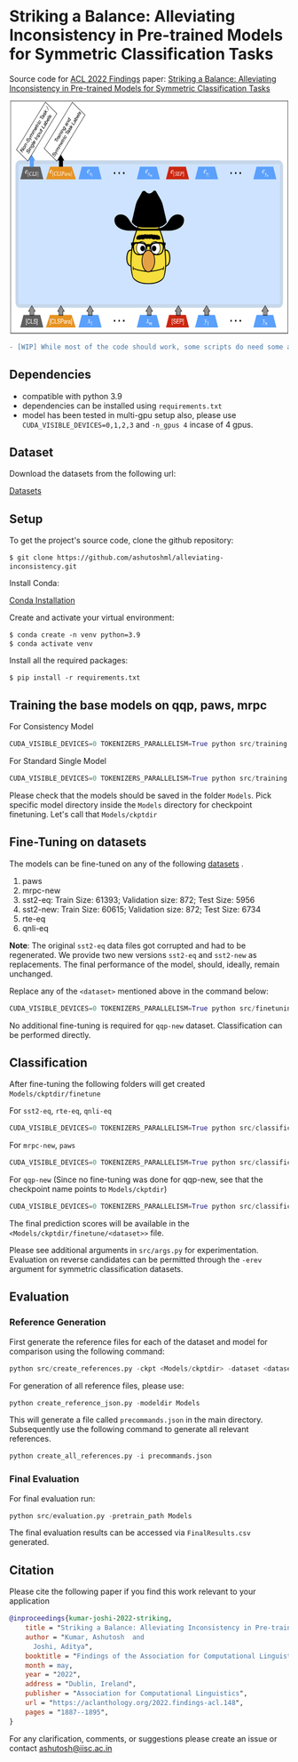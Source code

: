 # Striking a Balance: Alleviating Inconsistency in Pre-trained Models for Symmetric Classification Tasks

Source code for [ACL 2022 Findings](https://www.2022.aclweb.org/) paper: [Striking a Balance: Alleviating Inconsistency in Pre-trained Models for Symmetric Classification Tasks](https://aclanthology.org/2022.findings-acl.148.pdf)

<p align="center">
  <img align="center" src="https://github.com/ashutoshml/alleviating-inconsistency/blob/main/images/consistentbert.png" alt="Image" height="420" >
</p>

```diff
- [WIP] While most of the code should work, some scripts do need some amount of cleaning. Tentative date for fully-functional code: July 31, 2022.
```
## Dependencies

- compatible with python 3.9
- dependencies can be installed using `requirements.txt`
- model has been tested in multi-gpu setup also, please use `CUDA_VISIBLE_DEVICES=0,1,2,3` and `-n_gpus 4` incase of 4 gpus.

## Dataset

Download the datasets from the following url:

[Datasets](https://indianinstituteofscience-my.sharepoint.com/:f:/g/personal/ashutosh_iisc_ac_in/EoOzEpz5gARBlJDPSs4RVnIBNAghWwPU0FG4cKYGzTpo9g?e=pzeqWx)

## Setup

To get the project's source code, clone the github repository:

```shell
$ git clone https://github.com/ashutoshml/alleviating-inconsistency.git
```

Install Conda: 

[Conda Installation](https://docs.conda.io/projects/conda/en/latest/user-guide/install/index.html)

Create and activate your virtual environment:

```shell
$ conda create -n venv python=3.9
$ conda activate venv
```

Install all the required packages:

```shell
$ pip install -r requirements.txt
```

## Training the base models on qqp, paws, mrpc

For Consistency Model

```python
CUDA_VISIBLE_DEVICES=0 TOKENIZERS_PARALLELISM=True python src/training.py -dataset qqp-new -add_ds paws mrpc-new -model roberta -model_type dual -lr 2e-5 -additional_cls -div kl -seed 42 -augment_reverse -tbs 12 -n_gpus 1 -s_off -maxe 2
```

For Standard Single Model

```python
CUDA_VISIBLE_DEVICES=0 TOKENIZERS_PARALLELISM=True python src/training.py -dataset qqp-new -add_ds paws mrpc-new -model roberta -model_type single -lr 4e-5 -additional_cls -div kl -seed 42 -augment_reverse -tbs 12 -n_gpus 1 -s_off -maxe 4
```

Please check that the models should be saved in the folder `Models`. Pick specific model directory inside the `Models` directory for checkpoint finetuning. Let's call that `Models/ckptdir`

## Fine-Tuning on datasets

The models can be fine-tuned on any of the following [datasets](#dataset) .
1. paws
2. mrpc-new
3. sst2-eq: Train Size: 61393; Validation size: 872; Test Size: 5956
4. sst2-new: Train Size: 60615; Validation size: 872; Test Size: 6734
5. rte-eq
6. qnli-eq

**Note**: The original `sst2-eq` data files got corrupted and had to be regenerated. We provide two new versions `sst2-eq` and `sst2-new` as replacements. The final performance of the model, should, ideally, remain unchanged.

Replace any of the `<dataset>` mentioned above in the command below:

```python 
CUDA_VISIBLE_DEVICES=0 TOKENIZERS_PARALLELISM=True python src/finetuning.py -ckpt <Models/ckptdir> -lr 2e-5 -dataset <dataset> -tbs 12 -maxe 3 -n_gpus 1
```

No additional fine-tuning is required for `qqp-new` dataset. Classification can be performed directly.

## Classification

After fine-tuning the following folders will get created `Models/ckptdir/finetune`

For `sst2-eq`, `rte-eq`, `qnli-eq`
```python
CUDA_VISIBLE_DEVICES=0 TOKENIZERS_PARALLELISM=True python src/classification.py -dataset <dataset> -ebs 256 -ckpt <Models/ckptdir/finetune> -n_gpus 1
```

For `mrpc-new`, `paws`
```python
CUDA_VISIBLE_DEVICES=0 TOKENIZERS_PARALLELISM=True python src/classification.py -dataset <dataset> -ebs 256 -ckpt <Models/ckptdir/finetune> -econs -n_gpus 1
```

For `qqp-new` (Since no fine-tuning was done for qqp-new, see that the checkpoint name points to `Models/ckptdir`)
```python
CUDA_VISIBLE_DEVICES=0 TOKENIZERS_PARALLELISM=True python src/classification.py -dataset <dataset> -ebs 256 -ckpt <Models/ckptdir> -econs -n_gpus 1
```

The final prediction scores will be available in the `<Models/ckptdir/finetune/<dataset>>` file.

Please see additional arguments in `src/args.py` for experimentation. Evaluation on reverse candidates can be permitted through the `-erev` argument for symmetric classification datasets.

## Evaluation

### Reference Generation

First generate the reference files for each of the dataset and model for comparison using the following command:

```python
python src/create_references.py -ckpt <Models/ckptdir> -dataset <dataset> -ebs 512
```

For generation of all reference files, please use:

```python
python create_reference_json.py -modeldir Models
```
This will generate a file called `precommands.json` in the main directory. Subsequently use the following command to generate all relevant references.

```python
python create_all_references.py -i precommands.json
```

### Final Evaluation 

For final evaluation run:

```python
python src/evaluation.py -pretrain_path Models
```

The final evaluation results can be accessed via `FinalResults.csv` generated.

## Citation

Please cite the following paper if you find this work relevant to your application

```bibtex
@inproceedings{kumar-joshi-2022-striking,
    title = "Striking a Balance: Alleviating Inconsistency in Pre-trained Models for Symmetric Classification Tasks",
    author = "Kumar, Ashutosh  and
      Joshi, Aditya",
    booktitle = "Findings of the Association for Computational Linguistics: ACL 2022",
    month = may,
    year = "2022",
    address = "Dublin, Ireland",
    publisher = "Association for Computational Linguistics",
    url = "https://aclanthology.org/2022.findings-acl.148",
    pages = "1887--1895",
}
```

For any clarification, comments, or suggestions please create an issue or contact [ashutosh@iisc.ac.in](http://ashutoshml.github.io)
